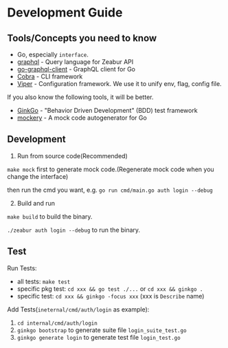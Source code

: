 # Development Guide

## Tools/Concepts you need to know

* Go, especially `interface`.
* [graphql](https://graphql.org/) - Query language for Zeabur API
* [go-graphql-client](github.com/hasura/go-graphql-client) - GraphQL client for Go
* [Cobra](https://github.com/spf13/cobra) - CLI framework
* [Viper](https://github.com/spf13/viper) - Configuration framework. We use it to unify env, flag, config file.

If you also know the following tools, it will be better.

* [GinkGo](https://onsi.github.io/ginkgo/) - "Behavior Driven Development" (BDD) test framework
* [mockery](https://github.com/vektra/mockery) - A mock code autogenerator for Go

## Development

1. Run from source code(Recommended)

`make mock` first to generate mock code.(Regenerate mock code when you change the interface)

then run the cmd you want, e.g. `go run cmd/main.go auth login --debug`

2. Build and run

`make build` to build the binary.

`./zeabur auth login --debug` to run the binary.

## Test

Run Tests:

* all tests: `make test`
* specific pkg test: `cd xxx && go test ./...` or `cd xxx && ginkgo .`
* specific test: `cd xxx && ginkgo -focus xxx` (xxx is `Describe` name)

Add Tests(`ineternal/cmd/auth/login` as example):

1. `cd internal/cmd/auth/login`
2. `ginkgo bootstrap` to generate suite file `login_suite_test.go`
3. `ginkgo generate login` to generate test file `login_test.go`


